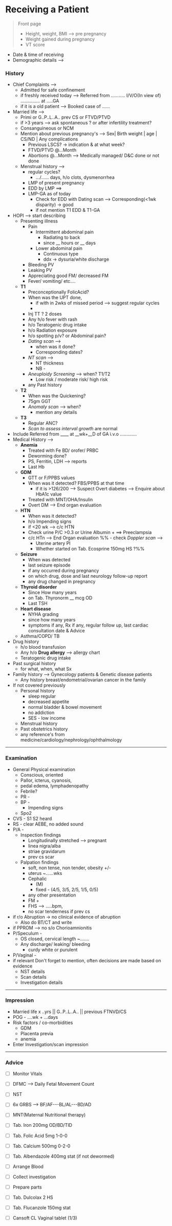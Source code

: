 # Receiving a Patient
>  Front page
> - Height, weight, BMI --> pre pregnancy
> - Weight gained during pregnancy
> - VT score

- Date & time of receiving
- Demographic details -->
### History
- Chief Complaints -->
	- Admitted for safe confinement
	- if freshly received today --> Referred from ........... I/V/O(In view of) ............... at .....GA
	- if it is a old patient --> Booked case of ......
- Married life -->
	- Primi or G..P..L..A..  prev CS or FTVD/PTVD
	- if >3 years --> ask spontaneous ? or after infertility treatment?
	- Consanguineous or NCM
	- Mention about previous pregnancy's --> Sex| Birth weight | age | CS/ND | Any complications
		- Previous LSCS? -> indication & at what week?
		- FTVD/PTVD @...Month
		- Abortions @...Month --> Medically managed/ D&C done or not done
	- Menstrual history -->
		- regular cycles?
			- .../...... days, h/o clots, dysmenorrhea
		- LMP of present pregnancy
		- EDD by LMP ==>
		- LMP-GA as of today
			- Check for EDD with Dating scan --> Corresponding(<1wk disparity) -> good
			- if not mention T1 EDD & T1-GA
- HOPI --> start describing
	- Presenting illness
		- Pain
			- Intermittent abdominal pain
				- Radiating to back
				- since \_\_ hours or \_\_ days
			- Lower abdominal pain
				- Continuous type
				- ddx -> dysuria/white discharge
		- Bleeding PV
		- Leaking PV
		- Appreciating good FM/ decreased FM
		- Fever/ vomiting/ etc....
	- **T1**
		- Preconceptionally FolicAcid?
		- When was the UPT done,
			- if with in 2wks of missed period --> suggest regular cycles
			-
		- Inj TT ? 2 doses
		- Any h/o fever with rash
		- h/o Teratogenic drug intake
		- h/o Radiation exposure
		- h/o spotting p/v? or Abdominal pain?
		- *Dating scan* -->
			- when was it done?
			- Corresponding dates?
		- *NT scan* -->
			- NT thickness
			- NB -
		- *Aneuploidy Screening* --> when? T1/T2
			- Low risk / moderate risk/ high risk
		- any Past history
	- **T2**
		- When was the Quickening?
		- 75gm GGT
		- *Anomaly scan* --> when?
			- mention any details
	- **T3**
		- Regular ANC?
		- *Scan to assess interval growth* are normal
- Include Referred from \_\_\_\_ at \_\_wk+\_\_D of GA i.v.o .............
- Medical History -->
	- **Anemia**
		- Treated with Fe BD/ orofer/ PRBC
		- Deworming done?
		- PS, Ferritin, LDH --> reports
		- Last Hb
	- **GDM**
		- GTT or F/PPBS values
		- When was it detected? FBS/PPBS at that time
			- if it is >126/200 --> Suspect Overt diabetes --> Enquire about HbA1c value
		- Treated with MNT/OHA/Insulin
		- Overt DM --> End organ evaluation
	- **HTN**
		- When was it detected?
		- h/o Impending signs
		- if <20 wk --> c/c HTN
		- Check urine P/C >0.3 or Urine Albumin + ==> Preeclampsia
		- c/c HTn --> End Organ evaluation
	%%	- check *Doppler scan* -->
			- Uterine artery PI
			- Whether started on Tab. Ecosprine 150mg HS ?%%
	- **Seizure**
		- When was detected
		- last seizure episode
		- if any occurred during pregnancy
		- on which drug, dose and last neurology follow-up report
		- any drug changed in pregnancy
	- **Thyroid disorder**
		- Since How many years
		- on Tab. Thyronorm \_\_ mcg OD
		- Last TSH
	- **Heart disease**
		- NYHA grading
		- since how many years
		- symptoms if any, Rx if any, regular follow up, last cardiac consultation date & Advice
	- Asthma/COPD/ TB
- Drug history
	- h/o blood transfusion
	- Any h/o **Drug allergy** --> allergy chart
	- Teratogenic drug intake
- Past surgical history
	- for what, when, what Sx
- Family history --> Gynecology patients & Genetic disease patients
	- Any history breast/endometrial/ovarian cancer in the family
- If not covered previously
	- Personal history
		- sleep regular
		- decreased appetite
		- normal bladder & bowel movement
		- no addiction
		- SES - low income
	- Menstrual history
	- Past obstetrics history
	- any reference's from medicine/cardiology/nephrology/ophthalmology
----
### Examination
- General Physical examination
	- Conscious, oriented
	- Pallor,  icterus, cyanosis,
	- pedal edema, lymphadenopathy
	- Febrile?
	- PR -
	- BP -
		- Impending signs
	- Spo2
- CVS - S1 S2 heard
- RS - clear AEBE, no added sound
- P/A -
	- Inspection findings
		- Longitudinally stretched --> pregnant
		- linea nigra/alba
		- striae gravidarum
		- prev cs scar
	- Palpation findings
		- soft, non tense, non tender, obesity +/-
		- uterus ~......wks
		- Cephalic
			- (M)
			- fixed - (4/5, 3/5, 2/5, 1/5, 0/5)
		- any other presentation
		- FM +
		- FHS --> .....bpm,
		- no scar tenderness if prev cs
- if r/o Abruption -> no clinical evidence of abruption
	- Also do BT/CT and write
- if PPROM --> no s/o Chorioamnionitis
- P/Speculum -
	- OS closed, cervical length ~.......
	- Any discharge/ leaking/ bleeding
		- curdy white or purulent
- P/Vaginal -
- if relevant Don't forget to mention, often decisions are made based on evidence
	- NST details
	- Scan details
	- Investigation details
----------
### Impression
- Married life x ..yrs || G..P..L..A.. || previous FTNVD/CS
- POG - ....wk + ...days
- Risk factors / co-morbidities
	- GDM
	- Placenta previa
	- anemia
- Enter Investigation/scan impression
-----
### Advice
- [ ] Monitor Vitals
- [ ] DFMC --> Daily Fetal Movement Count
- [ ] NST
- [ ] 6x GRBS --> BF/AF---BL/AL---BD/AD
- [ ] MNT(Maternal Nutritional therapy)
- [ ] Tab. Iron 200mg OD/BD/TID
- [ ] Tab. Folic Acid 5mg 1-0-0
- [ ] Tab. Calcium 500mg 0-2-0
- [ ] Tab. Albendazole 400mg stat (if not dewormed)

- [ ] Arrange Blood
- [ ] Collect investigation
- [ ] Prepare parts
- [ ] Tab. Dulcolax 2 HS
- [ ] Tab. Flucanzole 150mg stat
- [ ] Cansoft CL Vaginal tablet (1/3)
